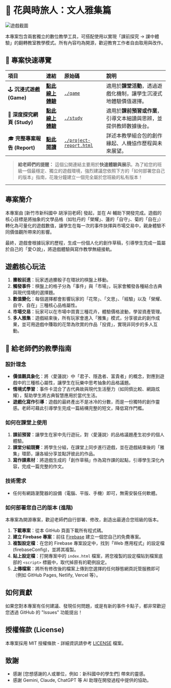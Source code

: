 # 🌸 花與時旅人：文人雅集篇

![遊戲截圖](https://raw.githubusercontent.com/liliumyuyu-maker/my-images/main/%E8%8A%B1%E8%88%87%E6%99%82%E6%97%85%E4%BA%BA2.png)

本專案包含兩套獨立的數位教學工具，可搭配使用以實現「課前探究 → 課中體驗」的翻轉教室教學模式。所有內容均為開源，歡迎教育工作者自由取用與改作。

## 🚀 專案快速導覽

| 項目 | 連結 | 原始碼 | 說明 |
| :--- | :--- | :--- | :--- |
| 🕹️ **沉浸式遊戲 (Game)** | **[點此線上體驗](https://whichflowergame.netlify.app/)** | [`./game`](./game) | 適用於**課堂活動**，透過遊戲化機制，讓學生沉浸式地體驗價值選擇。 |
| 📖 **深度探究網頁 (Study)** | **[點此線上體驗](https://lovewhichflower.netlify.app/)** | [`./study`](./study) | 適用於**課前預習或作業**，引導文本細讀與思辨，並提供教師數據後台。 |
| 🎓 **完整專案報告 (Report)** | **[點此閱讀](https://whichflowergame-nccu.netlify.app/)** | [`./project-report.html`](./project-report.html) | 詳述本教學組合包的創作緣起、人機協作歷程與未來展望。 |

>**給老師們的提醒：** 這個公開連結主要用於**快速體驗與展示**。為了給您的班級一個最穩定、獨立的遊戲環境，強烈建議您依照下方的「如何部署您自己的版本」指南，花幾分鐘建立一個完全屬於您班級的私有版本！
---

## 專案簡介

本專案由 [新竹市新科國中 胡淨羽老師] 發起，並在 AI 輔助下開發完成。遊戲的核心目標是將抽象的文學品格（如牡丹的「榮耀」、蓮的「自守」、菊的「自在」）轉化為可量化的遊戲數值，讓學生在每一次的事件抉擇與市場交易中，親身體驗不同價值觀所帶來的影響。

最終，遊戲會根據玩家的歷程，生成一份個人化的創作草稿，引導學生完成一篇屬於自己的「愛Ｏ說」，將遊戲體驗與寫作教學無縫接軌。

## 遊戲核心玩法

1.  **擲骰前進**：玩家透過擲骰子在環狀的棋盤上移動。
2.  **觸發事件**：棋盤上的格子分為「事件」與「市場」，玩家會觸發各種結合古典與現代情境的選擇題。
3.  **數值變化**：每個選擇都會影響玩家的「花幣」、「文思」、「經驗」以及「榮耀、自守、自在」三種核心品格屬性。
4.  **市場交易**：玩家可以在市場中買賣三種花卉，體驗價格波動，學習資產管理。
5.  **多人雅集**：遊戲結束後，所有玩家會進入「雅集」模式，分享彼此的創作成果，並可用遊戲中賺取的花幣為欣賞的作品「投資」，實現非同步的多人互動。

## 📝 給老師們的教學指南

### 設計理念

* **價值觀具象化**：將〈愛蓮說〉中「君子、隱逸者、富貴者」的概念，對應到遊戲中的三種核心屬性，讓學生在玩樂中思考抽象的品格議題。
* **情境式學習**：事件卡混合了古代典故與現代生活壓力（如同儕比較、網路炫耀），幫助學生將古典智慧應用於當代生活。
* **遊戲化寫作引導**：遊戲的最終產出不是冰冷的分數，而是一份獨特的創作靈感。老師可藉此引導學生完成一篇結構完整的短文，降低寫作門檻。

### 如何在課堂上使用

1.  **課前預習**：讓學生在家中先行遊玩，對〈愛蓮說〉的品格議題產生初步的個人體驗。
2.  **課堂分組競賽**：將學生分組，在課堂上同步進行遊戲，並在遊戲結束後的「雅集」環節，讓各組分享並點評彼此的作品。
3.  **寫作課素材**：將遊戲生成的「創作草稿」作為寫作課的起點，引導學生深化內容，完成一篇完整的作文。

### 技術需求

* 任何有網路瀏覽器的設備（電腦、平版、手機）即可，無需安裝任何軟體。

### 如何部署您自己的版本 (進階)

本專案為開源專案，歡迎老師們自行部署、修改，創造出最適合您班級的版本。

1.  **下載專案**：從本 GitHub 頁面下載所有程式碼。
2.  **建立 Firebase 專案**：前往 [Firebase](https://firebase.google.com/) 建立一個您自己的免費專案。
3.  **複製設定檔**：在您的 Firebase 專案設定中，找到「Web 應用程式」的設定檔 (firebaseConfig)，並將其複製。
4.  **貼上設定檔**：打開專案中的 `index.html` 檔案，將您複製的設定檔貼到檔案底部的 `<script>` 標籤中，取代掉原有的範例設定。
5.  **上傳檔案**：將所有修改後的檔案上傳到您選擇的任何靜態網頁託管服務即可（例如 GitHub Pages, Netlify, Vercel 等）。

## 如何貢獻

如果您對本專案有任何建議、發現任何問題，或是有新的事件卡點子，都非常歡迎您透過 GitHub 的 "Issues" 功能提出！

## 授權條款 (License)

本專案採用 MIT 授權條款 - 詳細資訊請參考 [LICENSE](LICENSE) 檔案。

## 致謝

* 感謝 [您想感謝的人或單位，例如：新科國中的學生們] 帶來的靈感。
* 感謝 Gemini, Claude, ChatGPT 等 AI 助理在開發過程中提供的協助。


